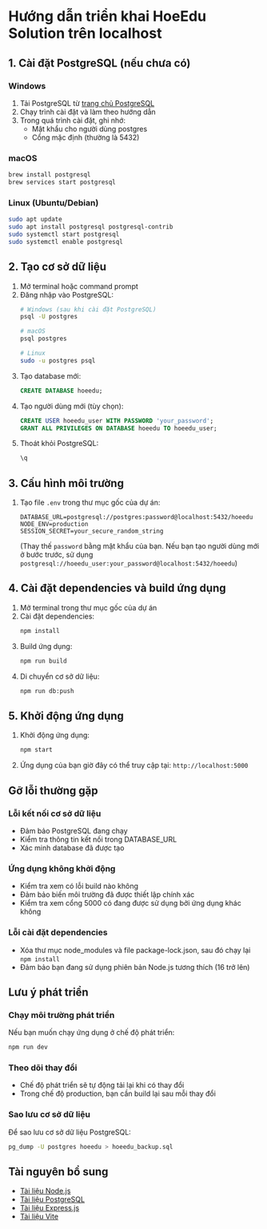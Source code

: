 # Hướng dẫn triển khai HoeEdu Solution trên localhost

## 1. Cài đặt PostgreSQL (nếu chưa có)

### Windows
1. Tải PostgreSQL từ [trang chủ PostgreSQL](https://www.postgresql.org/download/windows/)
2. Chạy trình cài đặt và làm theo hướng dẫn
3. Trong quá trình cài đặt, ghi nhớ:
   - Mật khẩu cho người dùng postgres
   - Cổng mặc định (thường là 5432)

### macOS
```bash
brew install postgresql
brew services start postgresql
```

### Linux (Ubuntu/Debian)
```bash
sudo apt update
sudo apt install postgresql postgresql-contrib
sudo systemctl start postgresql
sudo systemctl enable postgresql
```

## 2. Tạo cơ sở dữ liệu

1. Mở terminal hoặc command prompt
2. Đăng nhập vào PostgreSQL:
   ```bash
   # Windows (sau khi cài đặt PostgreSQL)
   psql -U postgres
   
   # macOS
   psql postgres
   
   # Linux
   sudo -u postgres psql
   ```
3. Tạo database mới:
   ```sql
   CREATE DATABASE hoeedu;
   ```
4. Tạo người dùng mới (tùy chọn):
   ```sql
   CREATE USER hoeedu_user WITH PASSWORD 'your_password';
   GRANT ALL PRIVILEGES ON DATABASE hoeedu TO hoeedu_user;
   ```
5. Thoát khỏi PostgreSQL:
   ```sql
   \q
   ```

## 3. Cấu hình môi trường

1. Tạo file `.env` trong thư mục gốc của dự án:
   ```
   DATABASE_URL=postgresql://postgres:password@localhost:5432/hoeedu
   NODE_ENV=production
   SESSION_SECRET=your_secure_random_string
   ```
   
   (Thay thế `password` bằng mật khẩu của bạn. Nếu bạn tạo người dùng mới ở bước trước, sử dụng `postgresql://hoeedu_user:your_password@localhost:5432/hoeedu`)

## 4. Cài đặt dependencies và build ứng dụng

1. Mở terminal trong thư mục gốc của dự án
2. Cài đặt dependencies:
   ```bash
   npm install
   ```
3. Build ứng dụng:
   ```bash
   npm run build
   ```
4. Di chuyển cơ sở dữ liệu:
   ```bash
   npm run db:push
   ```

## 5. Khởi động ứng dụng

1. Khởi động ứng dụng:
   ```bash
   npm start
   ```
2. Ứng dụng của bạn giờ đây có thể truy cập tại: `http://localhost:5000`

## Gỡ lỗi thường gặp

### Lỗi kết nối cơ sở dữ liệu
- Đảm bảo PostgreSQL đang chạy
- Kiểm tra thông tin kết nối trong DATABASE_URL
- Xác minh database đã được tạo

### Ứng dụng không khởi động
- Kiểm tra xem có lỗi build nào không
- Đảm bảo biến môi trường đã được thiết lập chính xác
- Kiểm tra xem cổng 5000 có đang được sử dụng bởi ứng dụng khác không

### Lỗi cài đặt dependencies
- Xóa thư mục node_modules và file package-lock.json, sau đó chạy lại `npm install`
- Đảm bảo bạn đang sử dụng phiên bản Node.js tương thích (16 trở lên)

## Lưu ý phát triển

### Chạy môi trường phát triển
Nếu bạn muốn chạy ứng dụng ở chế độ phát triển:
```bash
npm run dev
```

### Theo dõi thay đổi
- Chế độ phát triển sẽ tự động tải lại khi có thay đổi
- Trong chế độ production, bạn cần build lại sau mỗi thay đổi

### Sao lưu cơ sở dữ liệu
Để sao lưu cơ sở dữ liệu PostgreSQL:
```bash
pg_dump -U postgres hoeedu > hoeedu_backup.sql
```

## Tài nguyên bổ sung

- [Tài liệu Node.js](https://nodejs.org/en/docs/)
- [Tài liệu PostgreSQL](https://www.postgresql.org/docs/)
- [Tài liệu Express.js](https://expressjs.com/)
- [Tài liệu Vite](https://vitejs.dev/guide/)